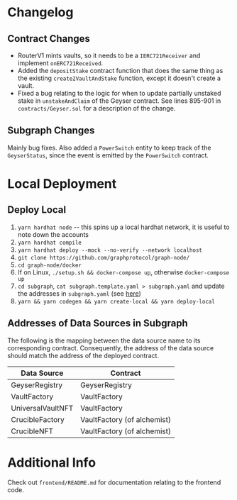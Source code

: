 # Changelog

## Contract Changes

- RouterV1 mints vaults, so it needs to be a `IERC721Receiver` and implement `onERC721Received`.
- Added the `depositStake` contract function that does the same thing as the existing `create2VaultAndStake` function, except it doesn't create a vault.
- Fixed a bug relating to the logic for when to update partially unstaked stake in `unstakeAndClaim` of the Geyser contract. See lines 895-901 in `contracts/Geyser.sol` for a description of the change.

## Subgraph Changes

Mainly bug fixes. Also added a `PowerSwitch` entity to keep track of the `GeyserStatus`,
since the event is emitted by the `PowerSwitch` contract.

# Local Deployment

## Deploy Local

1. `yarn hardhat node` -- this spins up a local hardhat network, it is useful to note down the accounts
2. `yarn hardhat compile`
3. `yarn hardhat deploy --mock --no-verify --network localhost`
4. `git clone https://github.com/graphprotocol/graph-node/`
5. `cd graph-node/docker`
6. If on Linux, `./setup.sh && docker-compose up`, otherwise `docker-compose up`
7. `cd subgraph`, `cat subgraph.template.yaml > subgraph.yaml` and update the addresses in `subgraph.yaml` (see [here](#addresses-of-data-sources-in-subgraph))
8. `yarn && yarn codegen && yarn create-local && yarn deploy-local`

## Addresses of Data Sources in Subgraph

The following is the mapping between the data source name to its corresponding contract.
Consequently, the address of the data source should match the address of the deployed contract.

Data Source | Contract
------------|-----------
GeyserRegistry | GeyserRegistry
VaultFactory | VaultFactory
UniversalVaultNFT | VaultFactory
CrucibleFactory | VaultFactory (of alchemist)
CrucibleNFT | VaultFactory (of alchemist)

# Additional Info

Check out `frontend/README.md` for documentation relating to the frontend code.
